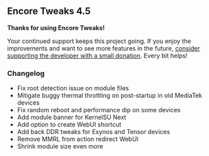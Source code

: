 ## Encore Tweaks 4.5

**Thanks for using Encore Tweaks!**

Your continued support keeps this project going. If you enjoy the improvements and want to see more features in the future, [consider supporting the developer with a small donation](https://t.me/rem01schannel/670). Every bit helps!

### Changelog

- Fix root detection issue on module files
- Mitigate buggy thermal throttling on post-startup in old MediaTek devices
- Fix random reboot and performance dip on some devices
- Add module banner for KernelSU Next
- Add option to create WebUI shortcut
- Add back DDR tweaks for Exynos and Tensor devices
- Remove MMRL from action redirect WebUI
- Shrink module size even more
